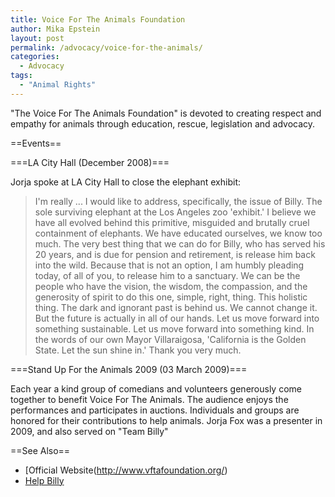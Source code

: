 ```yaml
---
title: Voice For The Animals Foundation
author: Mika Epstein
layout: post
permalink: /advocacy/voice-for-the-animals/
categories:
  - Advocacy
tags: 
  - "Animal Rights"
---
```


"The Voice For The Animals Foundation" is devoted to creating respect and empathy for animals through education, rescue, legislation and advocacy.

==Events==

===LA City Hall (December 2008)===  

Jorja spoke at LA City Hall to close the elephant exhibit:

> I'm really ... I would like to address, specifically, the issue of Billy. The sole surviving elephant at the Los Angeles zoo 'exhibit.' I believe we have all evolved behind this primitive, misguided and brutally cruel containment of elephants. We have educated ourselves, we know too much. The very best thing that we can do for Billy, who has served his 20 years, and is due for pension and retirement, is release him back into the wild. Because that is not an option, I am humbly pleading today, of all of you, to release him to a sanctuary. We can be the people who have the vision, the wisdom, the compassion, and the generosity of spirit to do this one, simple, right, thing. This holistic thing. The dark and ignorant past is behind us. We cannot change it. But the future is actually in all of our hands. Let us move forward into something sustainable. Let us move forward into something kind. In the words of our own Mayor Villaraigosa, 'California is the Golden State. Let the sun shine in.' Thank you very much.

===Stand Up For the Animals 2009 (03 March 2009)===  

Each year a kind group of comedians and volunteers generously come together to benefit Voice For The Animals. The audience enjoys the performances and participates in auctions. Individuals and groups are honored for their contributions to help animals. Jorja Fox was a presenter in 2009, and also served on "Team Billy"

==See Also==  
* [Official Website(http://www.vftafoundation.org/)  
* [Help Billy](http://www.helpbilly.org)
